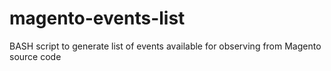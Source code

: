 magento-events-list
===================

BASH script to generate list of events available for observing from Magento source code
